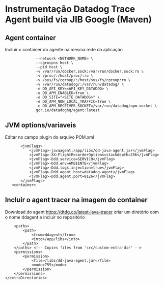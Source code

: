 # Instrumentação Datadog Trace Agent build via JIB Google (Maven)

## Agent container
Incluir o container do agente na mesma rede da aplicação

```docker run -d --name datadog-agent \
              --network <NETWORK_NAME> \
              --cgroupns host \
              --pid host \
              -v /var/run/docker.sock:/var/run/docker.sock:ro \
              -v /proc/:/host/proc/:ro \
              -v /sys/fs/cgroup/:/host/sys/fs/cgroup:ro \
              -v /var/run/datadog/:/var/run/datadog/ \
              -e DD_API_KEY=<API_KEY_DATADOG> \
              -e DD_APM_ENABLED=true \
              -e DD_SITE="<SITE_DATADOG>" \
              -e DD_APM_NON_LOCAL_TRAFFIC=true \
              -e DD_APM_RECEIVER_SOCKET=/var/run/datadog/apm.socket \
              gcr.io/datadoghq/agent:latest
```

## JVM options/variaveis

Editar no campo plugin do arquivo POM.xml

 ```<container>
        <jvmFlags>
            <jvmFlag>-javaagent:/app/libs/dd-java-agent.jar</jvmFlag>
	        <jvmFlag>-XX:FlightRecorderOptions=stackdepth=256</jvmFlag>
	        <jvmFlag>-Ddd.service=SERVICO</jvmFlag>
	        <jvmFlag>-Ddd.env=AMBIENTE</jvmFlag>
	        <jvmFlag>-Ddd.logs.injection=true</jvmFlag>
	        <jvmFlag>-Ddd.agent.host=datadog-agent</jvmFlag>
	        <jvmFlag>-Ddd.agent.port=8126</jvmFlag>
        </jvmFlags>
    <container>
```

## Incluir o agent tracer na imagem do container

Download do agent https://dtdg.co/latest-java-tracer criar um diretório com o nome ddagent e incluir no repositório 

```<extraDirectories>
    <paths>
	    <path>
	    	<from>ddagent</from>
	    	<into>/app/libs</into>
        </path>
    </paths> <!-- Copies files from 'src/custom-extra-dir' -->
    <permissions>
	    <permission>
		    <file>/libs/dd-java-agent.jar</file>
		    <mode>755</mode>
	    </permission>
    </permissions>
</extraDirectories>
```